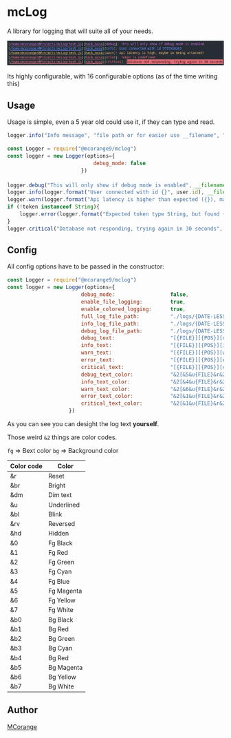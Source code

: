 # mcLog

A library for logging that will suite all of your needs.

![Example](./assets/example.png)

Its highly configurable, with 16 configurable options (as of the time writing this)

## Usage

Usage is simple, even a 5 year old could use it, if they can type and read.

```js
logger.info("Info message", "file path or for easier use __filename", "position, like function or the row:col position in the file")
```

```js
const Logger = require("@mcorange9/mclog")
const logger = new Logger(options={
                            debug_mode: false
                        })

logger.debug("This will only show if debug mode is enabled", __filename, "hack_nasa")
logger.info(logger.format("User connected with id {}", user.id), __filename, "on_connect")
logger.warn(logger.format("Api latency is higher than expected ({}), maybe im being attacked?"), ping, __filename, "api_ping_tester")
if (!token instanceof String){
    logger.error(logger.format("Expected token type String, but found {}", typeof token), __filename, "init")
}
logger.critical("Database not responding, trying again in 30 seconds", __filename, "database.connect")

```

## Config

All config options have to be passed in the constructor:

```js
const Logger = require("@mcorange9/mclog")
const logger = new Logger(options={
                        debug_mode:                  false,
                        enable_file_logging:         true,
                        enable_colored_logging:      true,
                        full_log_file_path:          "./logs/{DATE-LESS}-full.log",
                        info_log_file_path:          "./logs/{DATE-LESS}-info.log",
                        debug_log_file_path:         "./logs/{DATE-LESS}-debug.log",
                        debug_text:                  "[{FILE}][{POS}][debug]: {TEXT}",
                        info_text:                   "[{FILE}][{POS}][info]: {TEXT}",
                        warn_text:                   "[{FILE}][{POS}][warn]: {TEXT}",
                        error_text:                  "[{FILE}][{POS}][error]: {TEXT}",
                        critical_text:               "[{FILE}][{POS}][critical]: {TEXT}",
                        debug_text_color:            "&2[&5&u{FILE}&r&2][&5&u{POS}&r&2][&5debug&2]&r:&5 {TEXT}&r",
                        info_text_color:             "&2[&4&u{FILE}&r&2][&4&u{POS}&r&2][&4info&2]&r:&4 {TEXT}&r",
                        warn_text_color:             "&2[&6&u{FILE}&r&2][&6&u{POS}&r&2][&6warn&2]&r:&6 {TEXT}&r",
                        error_text_color:            "&2[&1&u{FILE}&r&2][&1&u{POS}&r&2][&1error&2]&r:&1 {TEXT}&r",
                        critical_text_color:         "&2[&1&u{FILE}&r&2][&1&u{POS}&r&2][&1critical&2]&r: &b1{TEXT}&r",
                    })
```

As you can see you can desight the log text __yourself__.

Those weird `&2` things are color codes.

`fg` => Bext color
`bg` => Background color

|  Color code   |   Color             |
|---------------|---------------------|
|      &r       |     Reset           |
|      &br      |     Bright          |
|      &dm      |     Dim text        |
|      &u       |     Underlined      |
|      &bl      |     Blink           |
|      &rv      |     Reversed        |
|      &hd      |     Hidden          |
|      &0       |     Fg Black         |
|      &1       |     Fg Red           |
|      &2       |     Fg Green         |
|      &3       |     Fg Cyan          |
|      &4       |     Fg Blue          |
|      &5       |     Fg Magenta       |
|      &6       |     Fg Yellow        |
|      &7       |     Fg White         |
|      &b0      |     Bg Black         |
|      &b1      |     Bg Red           |
|      &b2      |     Bg Green         |
|      &b3      |     Bg Cyan          |
|      &b4      |     Bg Red           |
|      &b5      |     Bg Magenta       |
|      &b6      |     Bg Yellow        |
|      &b7      |     Bg White         |

## Author

[MCorange](https://github.com/MCorange99)